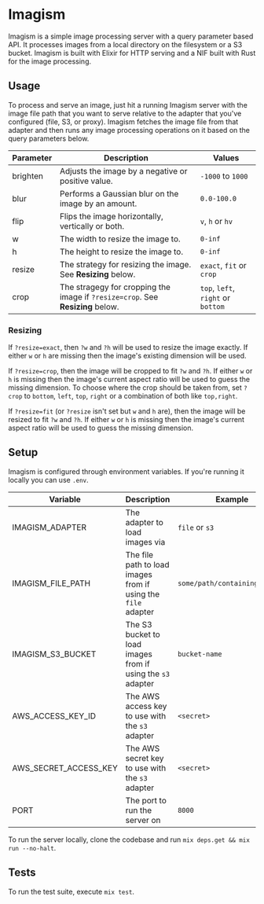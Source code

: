 # Imagism

Imagism is a simple image processing server with a query parameter based API.
It processes images from a local directory on the filesystem or a S3 bucket.
Imagism is built with Elixir for HTTP serving and a NIF built with Rust for the image processing.

## Usage

To process and serve an image, just hit a running Imagism server with the image file path that you want
to serve relative to the adapter that you've configured (file, S3, or proxy). Imagism
fetches the image file from that adapter and then runs any image processing operations
on it based on the query parameters below.

| Parameter | Description                                                                    | Values                             |
| --------- | ------------------------------------------------------------------------------ | ---------------------------------- |
| brighten  | Adjusts the image by a negative or positive value.                             | `-1000` to `1000`                  |
| blur      | Performs a Gaussian blur on the image by an amount.                            | `0.0-100.0`                        |
| flip      | Flips the image horizontally, vertically or both.                              | `v`, `h` or `hv`                   |
| w         | The width to resize the image to.                                              | `0-inf`                            |
| h         | The height to resize the image to.                                             | `0-inf`                            |
| resize    | The strategy for resizing the image. See **Resizing** below.                   | `exact`, `fit` or `crop`           |
| crop      | The stragegy for cropping the image if `?resize=crop`. See **Resizing** below. | `top`, `left`, `right` or `bottom` |

### Resizing

If `?resize=exact`, then `?w` and `?h` will be used to resize the image exactly. If either `w` or `h` are missing
then the image's existing dimension will be used.

If `?resize=crop`, then the image will be cropped to fit `?w` and `?h`. If either `w` or `h` is missing
then the image's current aspect ratio will be used to guess the missing dimension. To choose where the crop
should be taken from, set `?crop` to `bottom`, `left`, `top`, `right` or a combination of both like `top,right`.

If `?resize=fit` (or `?resize` isn't set but `w` and `h` are), then the image will be resized to fit `?w` and `?h`.
If either `w` or `h` is missing then the image's current aspect ratio will be used to guess the missing dimension.

## Setup

Imagism is configured through environment variables. If you're running it locally you can use `.env`.

| Variable              | Description                                                   | Example                       |
| --------------------- | ------------------------------------------------------------- | ----------------------------- |
| IMAGISM_ADAPTER       | The adapter to load images via                                | `file` or `s3`                |
| IMAGISM_FILE_PATH     | The file path to load images from if using the `file` adapter | `some/path/containing/images` |
| IMAGISM_S3_BUCKET     | The S3 bucket to load images from if using the `s3` adapter   | `bucket-name`                 |
| AWS_ACCESS_KEY_ID     | The AWS access key to use with the `s3` adapter               | `<secret>`                    |
| AWS_SECRET_ACCESS_KEY | The AWS secret key to use with the `s3` adapter               | `<secret>`                    |
| PORT                  | The port to run the server on                                 | `8000`                        |

To run the server locally, clone the codebase and run `mix deps.get && mix run --no-halt`.

## Tests

To run the test suite, execute `mix test`.
